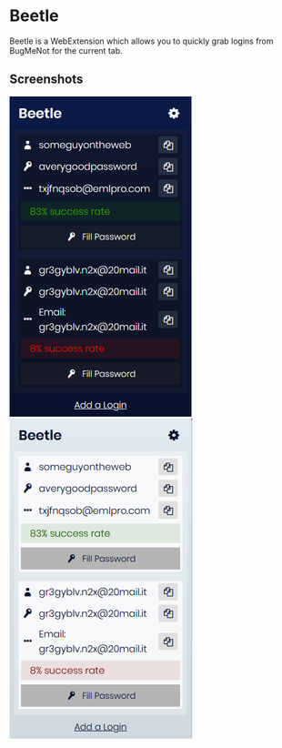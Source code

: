 # Beetle

Beetle is a WebExtension which allows you to quickly grab logins from BugMeNot for the current tab.

## Screenshots

![Screenshot 1](./screenshots/screen-1.png)
![Screenshot 2](./screenshots/screen-2.png)